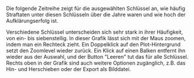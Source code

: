 Die folgende Zeitreihe zeigt für die ausgewählten Schlüssel an, wie häufig Straftaten unter diesen Schlüsseln über die Jahre waren und wie hoch der Aufklärungserfolg ist.

Verschiedene Schlüssel unterscheiden sich sehr stark in ihrer Häufigkeit, von ein- bis siebenstellig.
In dieser Grafik lässt sich mit der Maus zoomen, indem man ein Rechteck zieht.
Ein Doppelklick auf den Plot-Hintergrund setzt den Zoomlevel wieder zurück.
Ein Klick auf einen Balken entfernt ihn wieder aus der Auswahl, und der Button "Leeren" tut das für alle Schlüssel.
Rechts oben in der Grafik sind auch weitere Optionen zugänglich, z.B. das Hin- und Herschieben oder der Export als Bilddatei.

